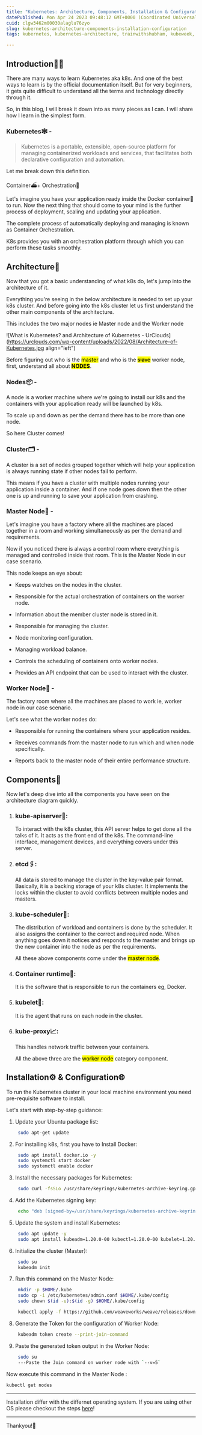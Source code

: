 ```yaml
---
title: "Kubernetes: Architecture, Components, Installation & Configuration"
datePublished: Mon Apr 24 2023 09:48:12 GMT+0000 (Coordinated Universal Time)
cuid: clgw3462m00030alaglu76zyo
slug: kubernetes-architecture-components-installation-configuration
tags: kubernetes, kubernetes-architecture, trainwithshubham, kubeweek, kubeweekchallenge

---
```


## Introduction🧑‍🦯

There are many ways to learn Kubernetes aka k8s. And one of the best ways to learn is by the official documentation itself. But for very beginners, it gets quite difficult to understand all the terms and technology directly through it.

So, in this blog, I will break it down into as many pieces as I can. I will share how I learn in the simplest form.

### Kubernetes🕸️ -

> Kubernetes is a portable, extensible, open-source platform for managing containerized workloads and services, that facilitates both declarative configuration and automation.

Let me break down this definition.

Container⛴️+ Orchestration🛟

Let's imagine you have your application ready inside the Docker container🐬 to run. Now the next thing that should come to your mind is the further process of deployment, scaling and updating your application.

The complete process of automatically deploying and managing is known as Container Orchestration.

K8s provides you with an orchestration platform through which you can perform these tasks smoothly.

## Architecture👾

Now that you got a basic understanding of what k8s do, let's jump into the architecture of it.

Everything you're seeing in the below architecture is needed to set up your k8s cluster. And before going into the k8s cluster let us first understand the other main components of the architecture.

This includes the two major nodes ie Master node and the Worker node

![What is Kubernetes? and Architecture of Kubernetes - UrClouds](https://urclouds.com/wp-content/uploads/2022/08/Architecture-of-Kubernetes.jpg align="left")

Before figuring out who is the <mark>master</mark> and who is the <mark><s>slave</s></mark> worker node, first, understand all about **<mark>NODES</mark>**.

### Nodes📦 -

A node is a worker machine where we're going to install our k8s and the containers with your application ready will be launched by k8s.

To scale up and down as per the demand there has to be more than one node.

So here Cluster comes!

### Cluster🗂️ -

A cluster is a set of nodes grouped together which will help your application is always running state if other nodes fail to perform.

This means if you have a cluster with multiple nodes running your application inside a container. And if one node goes down then the other one is up and running to save your application from crashing.

### Master Node📑 -

Let's imagine you have a factory where all the machines are placed together in a room and working simultaneously as per the demand and requirements.

Now if you noticed there is always a control room where everything is managed and controlled inside that room. This is the Master Node in our case scenario.

This node keeps an eye about:

* Keeps watches on the nodes in the cluster.
    
* Responsible for the actual orchestration of containers on the worker node.
    
* Information about the member cluster node is stored in it.
    
* Responsible for managing the cluster.
    
* Node monitoring configuration.
    
* Managing workload balance.
    
* Controls the scheduling of containers onto worker nodes.
    
* Provides an API endpoint that can be used to interact with the cluster.
    

### Worker Node🧾 -

The factory room where all the machines are placed to work ie, worker node in our case scenario.

Let's see what the worker nodes do:

* Responsible for running the containers where your application resides.
    
* Receives commands from the master node to run which and when node specifically.
    
* Reports back to the master node of their entire performance structure.
    

## Components🧰

Now let's deep dive into all the components you have seen on the architecture diagram quickly.

1. ### kube-apiserver🔗:
    
    To interact with the k8s cluster, this API server helps to get done all the talks of it. It acts as the front end of the k8s. The command-line interface, management devices, and everything covers under this server.
    
2. ### etcd🖇️:
    
    All data is stored to manage the cluster in the key-value pair format. Basically, it is a backing storage of your k8s cluster. It implements the locks within the cluster to avoid conflicts between multiple nodes and masters.
    
3. ### kube-scheduler🧷:
    
    The distribution of workload and containers is done by the scheduler. It also assigns the container to the correct and required node. When anything goes down it notices and responds to the master and brings up the new container into the node as per the requirements.
    
    All these above components come under the <mark>master node</mark>.
    
4. ### Container runtime📎:
    
    It is the software that is responsible to run the containers eg, Docker.
    
5. ### kubelet🔎:
    
    It is the agent that runs on each node in the cluster.
    
6. ### kube-proxy📈:
    
    This handles network traffic between your containers.
    
    All the above three are the <mark>worker node</mark> category component.
    

## Installation⚙️ & Configuration🌐

To run the Kubernetes cluster in your local machine environment you need pre-requisite software to install.

Let's start with step-by-step guidance:

1. Update your Ubuntu package list:
    
    ```bash
     sudo apt-get update
    ```
    
2. For installing k8s, first you have to Install Docker:
    
    ```bash
     sudo apt install docker.io -y
     sudo systemctl start docker
     sudo systemctl enable docker
    ```
    
3. Install the necessary packages for Kubernetes:
    
    ```bash
     sudo curl -fsSLo /usr/share/keyrings/kubernetes-archive-keyring.gpg https://packages.cloud.google.com/apt/doc/apt-key.gpg
    ```
    
4. Add the Kubernetes signing key:
    
    ```bash
     echo "deb [signed-by=/usr/share/keyrings/kubernetes-archive-keyring.gpg] https://apt.kubernetes.io/ kubernetes-xenial main" | sudo tee /etc/apt/sources.list.d/kubernetes.list
    ```
    
5. Update the system and install Kubernetes:
    
    ```bash
     sudo apt update -y
     sudo apt install kubeadm=1.20.0-00 kubectl=1.20.0-00 kubelet=1.20.0-00 -y
    ```
    
6. Initialize the cluster (Master):
    
    ```bash
     sudo su
     kubeadm init
    ```
    
7. Run this command on the Master Node:
    
    ```bash
     mkdir -p $HOME/.kube
     sudo cp -i /etc/kubernetes/admin.conf $HOME/.kube/config
     sudo chown $(id -u):$(id -g) $HOME/.kube/config
    ```
    
    ```bash
     kubectl apply -f https://github.com/weaveworks/weave/releases/download/v2.8.1/weave-daemonset-k8s.yaml
    ```
    
8. Generate the Token for the configuration of Worker Node:
    
    ```bash
     kubeadm token create --print-join-command
    ```
    
9. Paste the generated token output in the Worker Node:
    
    ```bash
     sudo su
     ---Paste the Join command on worker node with `--v=5`
    ```
    

Now execute this command in the Master Node :

```bash
kubectl get nodes
```

---

Installation differ with the differnet operating system. If you are using other OS please checkout the steps [here](https://kubernetes.io/docs/setup/)!

---

Thankyou!🖤